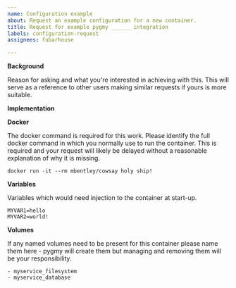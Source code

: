 ```yaml
---
name: Configuration example
about: Request an example configuration for a new container.
title: Request for example pygmy ______ integration
labels: configuration-request
assignees: fubarhouse

---
```


**Background**

Reason for asking and what you're interested in achieving with this. This will serve as a reference to other users making similar requests if yours is more suitable.

**Implementation**

__Docker__

The docker command is required for this work. Please identify the full docker command in which you normally use to run the container. This is required and your request will likely be delayed without a reasonable explanation of why it is missing.

```
docker run -it --rm mbentley/cowsay holy ship!
```

__Variables__

Variables which would need injection to the container at start-up.

```
MYVAR1=hello
MYVAR2=world!
```

__Volumes__

If any named volumes need to be present for this container please name them here - pygmy will create them but managing and removing them will be your responsibility.

```
- myservice_filesystem
- myservice_database
```
